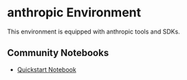 
# anthropic Environment

This environment is equipped with anthropic tools and SDKs.

## Community Notebooks

- [Quickstart Notebook](./quickstart.ipynb)
